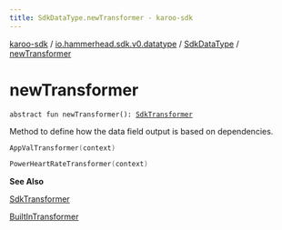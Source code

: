 ```yaml
---
title: SdkDataType.newTransformer - karoo-sdk
---
```


[karoo-sdk](../../index.html) / [io.hammerhead.sdk.v0.datatype](../index.html) / [SdkDataType](index.html) / [newTransformer](./new-transformer.html)

# newTransformer

`abstract fun newTransformer(): `[`SdkTransformer`](../../io.hammerhead.sdk.v0.datatype.transformer/-sdk-transformer/index.html)

Method to define how the data field output is
based on dependencies.

``` kotlin
AppValTransformer(context)
```

``` kotlin
PowerHeartRateTransformer(context)
```

**See Also**

[SdkTransformer](../../io.hammerhead.sdk.v0.datatype.transformer/-sdk-transformer/index.html)

[BuiltInTransformer](../../io.hammerhead.sdk.v0.datatype.transformer/-built-in-transformer/index.html)


